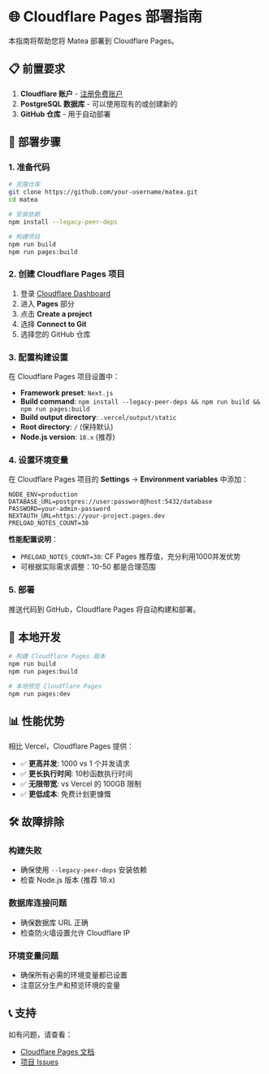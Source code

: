 # 🌐 Cloudflare Pages 部署指南

本指南将帮助您将 Matea 部署到 Cloudflare Pages。

## 📋 前置要求

1. **Cloudflare 账户** - [注册免费账户](https://dash.cloudflare.com/sign-up)
2. **PostgreSQL 数据库** - 可以使用现有的或创建新的
3. **GitHub 仓库** - 用于自动部署

## 🚀 部署步骤

### 1. 准备代码

```bash
# 克隆仓库
git clone https://github.com/your-username/matea.git
cd matea

# 安装依赖
npm install --legacy-peer-deps

# 构建项目
npm run build
npm run pages:build
```

### 2. 创建 Cloudflare Pages 项目

1. 登录 [Cloudflare Dashboard](https://dash.cloudflare.com/)
2. 进入 **Pages** 部分
3. 点击 **Create a project**
4. 选择 **Connect to Git**
5. 选择您的 GitHub 仓库

### 3. 配置构建设置

在 Cloudflare Pages 项目设置中：

- **Framework preset**: `Next.js`
- **Build command**: `npm install --legacy-peer-deps && npm run build && npm run pages:build`
- **Build output directory**: `.vercel/output/static`
- **Root directory**: `/` (保持默认)
- **Node.js version**: `18.x` (推荐)

### 4. 设置环境变量

在 Cloudflare Pages 项目的 **Settings** → **Environment variables** 中添加：

```
NODE_ENV=production
DATABASE_URL=postgres://user:password@host:5432/database
PASSWORD=your-admin-password
NEXTAUTH_URL=https://your-project.pages.dev
PRELOAD_NOTES_COUNT=30
```

**性能配置说明**：
- `PRELOAD_NOTES_COUNT=30`: CF Pages 推荐值，充分利用1000并发优势
- 可根据实际需求调整：10-50 都是合理范围

### 5. 部署

推送代码到 GitHub，Cloudflare Pages 将自动构建和部署。

## 🔧 本地开发

```bash
# 构建 Cloudflare Pages 版本
npm run build
npm run pages:build

# 本地预览 Cloudflare Pages
npm run pages:dev
```

## 📊 性能优势

相比 Vercel，Cloudflare Pages 提供：

- ✅ **更高并发**: 1000 vs 1 个并发请求
- ✅ **更长执行时间**: 10秒函数执行时间
- ✅ **无限带宽**: vs Vercel 的 100GB 限制
- ✅ **更低成本**: 免费计划更慷慨

## 🛠️ 故障排除

### 构建失败
- 确保使用 `--legacy-peer-deps` 安装依赖
- 检查 Node.js 版本 (推荐 18.x)

### 数据库连接问题
- 确保数据库 URL 正确
- 检查防火墙设置允许 Cloudflare IP

### 环境变量问题
- 确保所有必需的环境变量都已设置
- 注意区分生产和预览环境的变量

## 📞 支持

如有问题，请查看：
- [Cloudflare Pages 文档](https://developers.cloudflare.com/pages/)
- [项目 Issues](https://github.com/your-username/matea/issues)
